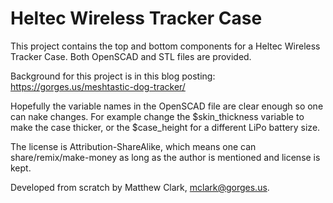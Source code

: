 Heltec Wireless Tracker Case
========

This project contains the top and bottom components for a Heltec Wireless Tracker Case.
Both OpenSCAD and STL files are provided.

Background for this project is in this blog posting: https://gorges.us/meshtastic-dog-tracker/

Hopefully the variable names in the OpenSCAD file are clear enough so one can nake changes.
For example change the $skin_thickness variable to make the case thicker, or the $case_height for a different LiPo battery size.

The license is Attribution-ShareAlike, which means one can share/remix/make-money as long as the author is mentioned and  license is kept.

Developed from scratch by Matthew Clark, mclark@gorges.us.
